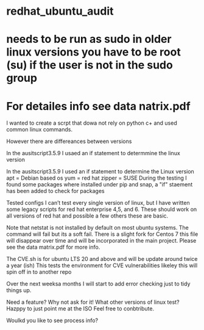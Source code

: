 # redhat_ubuntu_audit
# needs to be run as sudo in older linux versions you have to be root (su) if the user is not in the sudo group
# For detailes info see data natrix.pdf

I wanted to create a scrpt that dowa not rely on python c+ and used common linux commands.

However there are differeances between versions

In the ausitscript3.5.9 I usaed an if statement to determmine the linux version

In the ausitscript3.5.9 I used an if statement to determine the Linux version
apt = Debian based os
yum = red hat
zipper = SUSE
During the testing I found some packages where installed under pip and snap, a "if" staement has been added to check for packages 

Tested configs
I can’t test every single version of linux, but I have written some legacy scripts for red hat enterprise 4,5, and 6. These should work on all versions of red hat and possible a few others these are basic.

Note that netstat is not installed by default on most ubuntu systems. The command will fail but its a soft fail.
There is a slight fork for Centos 7 this file will disappear over time and will be incorporated in the main project.
Please see the data matrix.pdf for more info.

The CVE.sh is for ubuntu LTS 20 and above and will be update around twice a year (ish)
This tests the environment for CVE vulnerabilities likeley this will spin off in to another repo 

Over the next weeksa months I will start to add error checking just to tidy things up.

Need a feature? Why not ask for it!
What other versions of linux test? Hazppy to just point me at the ISO
Feel free to conbtribute.

Woulkd you like to see process info?
